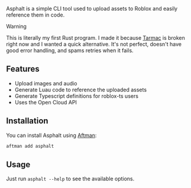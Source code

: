 Asphalt is a simple CLI tool used to upload assets to Roblox and easily reference them in code.

> [!WARNING]
> This is literally my first Rust program. I made it because [Tarmac](https://github.com/rojo-rbx/tarmac) is broken right now and I wanted a quick alternative. It's not perfect, doesn't have good error handling, and spams retries when it fails.

## Features

-   Upload images and audio
-   Generate Luau code to reference the uploaded assets
-   Generate Typescript definitions for roblox-ts users
-   Uses the Open Cloud API

## Installation

You can install Asphalt using [Aftman](https://github.com/LPGhatguy/aftman):

```sh
aftman add asphalt
```

## Usage

Just run `asphalt --help` to see the available options.
